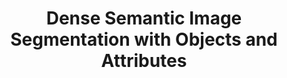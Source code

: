 ---
title: "Dense Semantic Image Segmentation with Objects and Attributes"
year: 2014
pdf_url: "http://www.robots.ox.ac.uk/~tvg/publications/2014/denseseg4objatt_CVPR2014_Kyle.pdf"
category: "vision"
author_list: "Shuai Zheng, Ming-Ming Cheng, Jonathan Warrell, Paul Sturgess, Vibhav Vineet, Carsten Rother, Philip H.S. Torr"
grant: "NULL"
pub_in: "In Proceedings of Computer Vision and Pattern Recognition (CVPR)"
---
